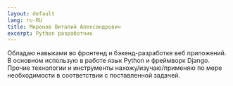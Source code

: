 ```yaml
---
layout: default
lang: ru-RU
title: Миронов Виталий Александрович
excerpt: Python разработчик
---
```


Обладаю навыками во фронтенд и бэкенд-разработке веб приложений. В основном использую в работе язык Python и фреймворк Django. Прочие технологии и инструменты нахожу/изучаю/применяю по мере необходимости в соответствии с поставленной задачей.
